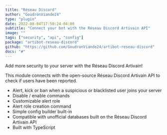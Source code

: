 ```yaml
---
title: "Réseau Discord"
author: "GoudronViande24"
type: "plugin"
date: 2022-08-04T17:50:24-04:00
subtitle: "Connect your bot with the Réseau Discord Artivain API"
image: ""
tags: ["security", "api", "config"]
package: "artibot-reseau-discord"
github: "https://github.com/GoudronViande24/artibot-reseau-discord"
docs: "#"
---
```


Add more security to your server with the Réseau Discord Artivain!

This module connects with the open-source Réseau Discord Artivain API to check if users have been reported.

- Alert, kick or ban when a suspicious or blacklisted user joins your server
- Disable / enable commands
- Customizable alert role
- Alert role creation command
- Simple config builder built-in
- Compatible with unofficial databases built on the Réseau Discord Artivain API
- Built with TypeScript